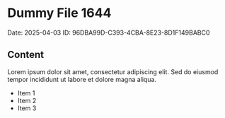 # Dummy File 1644

Date: 2025-04-03
ID: 96DBA99D-C393-4CBA-8E23-8D1F149BABC0

## Content

Lorem ipsum dolor sit amet, consectetur adipiscing elit.
Sed do eiusmod tempor incididunt ut labore et dolore magna aliqua.

* Item 1
* Item 2
* Item 3

